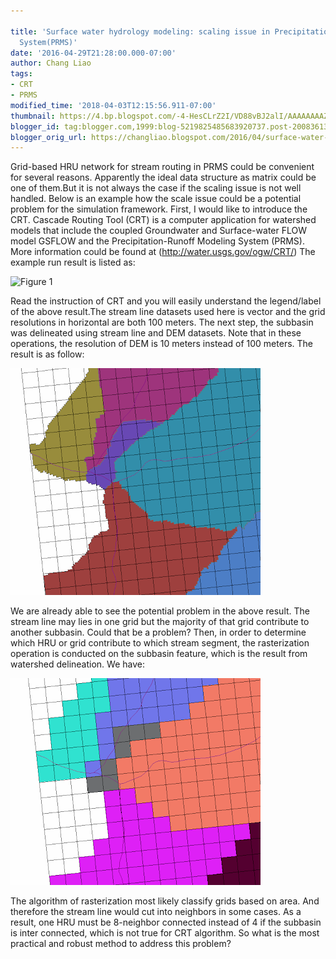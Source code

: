 ```yaml
---
 
title: 'Surface water hydrology modeling: scaling issue in Precipitation Runoff Modeling
  System(PRMS)'
date: '2016-04-29T21:28:00.000-07:00'
author: Chang Liao
tags:
- CRT
- PRMS
modified_time: '2018-04-03T12:15:56.911-07:00'
thumbnail: https://4.bp.blogspot.com/-4-HesCLrZ2I/VD88vBJ2alI/AAAAAAAAZOg/-qprjUn4ttk/s72-c/crv.png
blogger_id: tag:blogger.com,1999:blog-5219825485683920737.post-2008361363063983910
blogger_orig_url: https://changliao.blogspot.com/2016/04/surface-water-hydrology-modeling-002.html
---
```


Grid-based HRU network for stream routing in PRMS could be convenient for several reasons.
Apparently the ideal data structure as matrix could be one of them.But it is not always the case if the scaling issue is not well handled.
Below is an example how the scale issue could be a potential problem for the simulation framework.
First, I would like to introduce the CRT. Cascade Routing Tool (CRT) is a computer application for watershed models that include the coupled Groundwater and Surface-water FLOW model GSFLOW and the Precipitation-Runoff Modeling System (PRMS). More information could be found at (http://water.usgs.gov/ogw/CRT/)
The example run result is listed as:

![Figure 1](https://github.com/changliao/changliao.github.io/blob/main/_figure/crt_cascade.png?raw=true)




Read the instruction of CRT and you will easily understand the legend/label of the above result.The stream line datasets used here is vector and the grid resolutions in horizontal are both 100 meters.
The next step, the subbasin was delineated using stream line and DEM datasets. Note that in these operations, the resolution of DEM is 10 meters instead of 100 meters. The result is as follow:



![Figure 2](https://github.com/changliao/changliao.github.io/blob/main/_figure/subbasin.png?raw=true)

We are already able to see the potential problem in the above result. The stream line may lies in one grid but the majority of that grid contribute to another subbasin. Could that be a problem? Then, in order to determine which HRU or grid contribute to which stream segment, the rasterization operation is conducted on the subbasin feature, which is the result from watershed delineation.
We have:


![Figure 3](https://github.com/changliao/changliao.github.io/blob/main/_figure/subbasin2.png?raw=true)


The algorithm of rasterization most likely classify grids based on area. And therefore the stream line would cut into neighbors in some cases.
As a result, one HRU must be 8-neighbor connected instead of 4 if the subbasin is inter connected, which is not true for CRT algorithm.
So what is the most practical and robust method to address this problem?